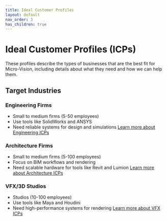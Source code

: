 ```yaml
---
title: Ideal Customer Profiles
layout: default
nav_order: 3
has_children: true
---
```


# Ideal Customer Profiles (ICPs)

These profiles describe the types of businesses that are the best fit for Micro-Vision, including details about what they need and how we can help them.

## Target Industries

### Engineering Firms
- Small to medium firms (5-50 employees)
- Use tools like SolidWorks and ANSYS
- Need reliable systems for design and simulations
[Learn more about Engineering ICPs](icps/engineering)

### Architecture Firms
- Small to medium firms (5-100 employees)
- Focus on BIM workflows and rendering
- Need scalable hardware for tools like Revit and Lumion
[Learn more about Architecture ICPs](icps/architecture)

### VFX/3D Studios
- Studios (10-100 employees)
- Use tools like Maya and Houdini
- Need high-performance systems for rendering
[Learn more about VFX ICPs](icps/vfx)